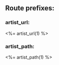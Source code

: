 
<h2>Route prefixes: </h2>
	<h3>artist_url: </h3><%= artist_url(1) %> <br />
	<h3>artist_path: </h3><%= artist_path(1) %>